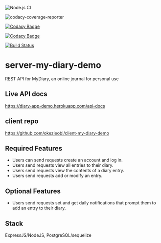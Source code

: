 ![Node.js CI](https://github.com/okezieobi/server-my-diary-demo/workflows/Node.js%20CI/badge.svg)

![codacy-coverage-reporter](https://github.com/okezieobi/server-my-diary-demo/workflows/codacy-coverage-reporter/badge.svg)

[![Codacy Badge](https://app.codacy.com/project/badge/Grade/e2a36127ce3f408ab4428a57b7008534)](https://www.codacy.com/gh/okezieobi/server-my-diary-demo/dashboard?utm_source=github.com&amp;utm_medium=referral&amp;utm_content=okezieobi/server-my-diary-demo&amp;utm_campaign=Badge_Grade)

[![Codacy Badge](https://app.codacy.com/project/badge/Coverage/e2a36127ce3f408ab4428a57b7008534)](https://www.codacy.com/gh/okezieobi/server-my-diary-demo/dashboard?utm_source=github.com&utm_medium=referral&utm_content=okezieobi/server-my-diary-demo&utm_campaign=Badge_Coverage)

[![Build Status](https://travis-ci.com/okezieobi/server-my-diary-demo.svg?branch=main)](https://travis-ci.com/okezieobi/server-my-diary-demo)

# server-my-diary-demo
REST API for MyDiary, an online journal for personal use

## Live API docs
https://diary-app-demo.herokuapp.com/api-docs

## client repo
https://github.com/okezieobi/client-my-diary-demo

## Required Features
- Users can send requests create an account and log in.
- Users send requests view all entries to their diary.
- Users send requests view the contents of a diary entry.
- Users send requests add or modify an entry.
## Optional Features
- Users send requests set and get daily notifications that prompt them to add an entry to their diary.

## Stack
ExpressJS/NodeJS, PostgreSQL/sequelize
